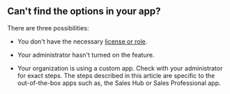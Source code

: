 ## Can't find the options in your app?

There are three possibilities:

- You don't have the necessary [license or role](#license-and-role-requirements).  

- Your administrator hasn't turned on the feature.

- Your organization is using a custom app. Check with your administrator for exact steps. The steps described in this article are specific to the out-of-the-box apps such as, the Sales Hub or Sales Professional app.
